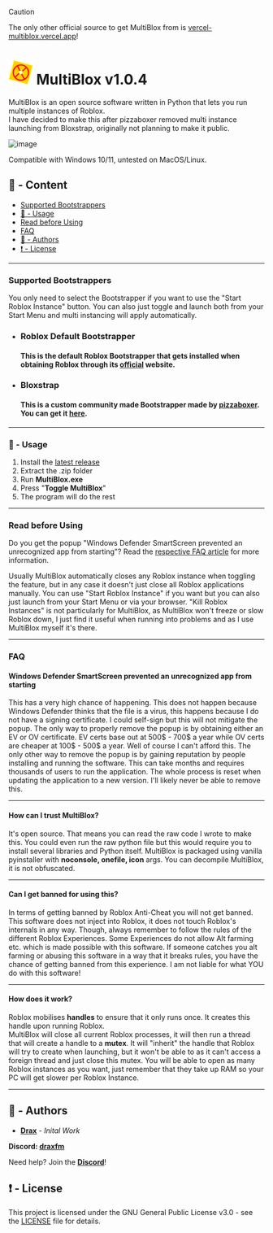 > [!CAUTION]
> The only other official source to get MultiBlox from is [vercel-multiblox.vercel.app](https://vercel-multiblox.vercel.app)!

# <img src="https://github.com/DraxFM/MultiBlox/raw/main/md/icon.png" width="48"/> MultiBlox v1.0.4

MultiBlox is an open source software written in Python that lets you run multiple instances of Roblox.  
I have decided to make this after pizzaboxer removed multi instance launching from Bloxstrap, originally not planning to make it public.  

![image](https://github.com/user-attachments/assets/c73d44db-a74d-4fb0-8e6c-4d7d9e3bc01e)


Compatible with Windows 10/11, untested on MacOS/Linux.

## :large_blue_circle: - Content
- [Supported Bootstrappers](#bootstrapper)
- [:toolbox: - Usage](#usage)
- [Read before Using](#usage2)
- [FAQ](#faq)
- [:wave: - Authors](#authors)
- [:exclamation: - License](#license)

---

### <a id="bootstrapper"></a> Supported Bootstrappers
You only need to select the Bootstrapper if you want to use the "Start Roblox Instance" button. You can also just toggle and launch both from your Start Menu and multi instancing will apply automatically.
- ### Roblox Default Bootstrapper
  #### This is the default Roblox Bootstrapper that gets installed when obtaining Roblox through its [official](https://www.roblox.com/download) website.
- ### Bloxstrap
  #### This is a custom community made Bootstrapper made by [pizzaboxer](https://www.github.com/pizzaboxer). You can get it [here](https://bloxstraplabs.com).

---

### <a id="usage"></a> :toolbox: - Usage

1. Install the [latest release](https://github.com/DraxFM/MultiBlox/releases/latest)
2. Extract the .zip folder
3. Run **MultiBlox.exe**
4. Press "**Toggle MultiBlox**"
5. The program will do the rest

---

### <a id="usage2"></a> Read before Using

Do you get the popup "Windows Defender SmartScreen prevented an unrecognized app from starting"? Read the [respective FAQ article](#faq) for more information.

Usually MultiBlox automatically closes any Roblox instance when toggling the feature, but in any case it doesn't just close all Roblox applications manually.
You can use "Start Roblox Instance" if you want but you can also just launch from your Start Menu or via your browser.
"Kill Roblox Instances" is not particularly for MultiBlox, as MultiBlox won't freeze or slow Roblox down, I just find it useful when running into problems and as I use MultiBlox myself it's there.

---

### <a id="faq"></a> FAQ
#### Windows Defender SmartScreen prevented an unrecognized app from starting
This has a very high chance of happening. This does not happen because Windows Defender thinks that the file is a virus, this happens because I do not have a signing certificate. I could self-sign but this will not mitigate the popup. The only way to properly remove the popup is by obtaining either an EV or OV certificate. EV certs base out at 500$ - 700$ a year while OV certs are cheaper at 100$ - 500$ a year. Well of course I can't afford this. The only other way to remove the popup is by gaining reputation by people installing and running the software. This can take months and requires thousands of users to run the application. The whole process is reset when updating the application to a new version. I'll likely never be able to remove this.

---

#### How can I trust MultiBlox?
It's open source. That means you can read the raw code I wrote to make this. You could even run the raw python file but this would require you to install several libraries and Python itself. MultiBlox is packaged using vanilla pyinstaller with **noconsole, onefile, icon** args. You can decompile MultiBlox, it is not obfuscated.

---

#### Can I get banned for using this?
In terms of getting banned by Roblox Anti-Cheat you will not get banned. This software does not inject into Roblox, it does not touch Roblox's internals in any way. Though, always remember to follow the rules of the different Roblox Experiences. Some Experiences do not allow Alt farming etc. which is made possible with this software. If someone catches you alt farming or abusing this software in a way that it breaks rules, you have the chance of getting banned from this experience. I am not liable for what YOU do with this software!

---

#### How does it work?  
Roblox mobilises **handles** to ensure that it only runs once. It creates this handle upon running Roblox.  
MultiBlox will close all current Roblox processes, it will then run a thread that will create a handle to a **mutex**. It will "inherit" the handle that Roblox will try to create when launching, but it won't be able to as it can't access a foreign thread and just     close this mutex. You will be able to open as many Roblox instances as you want, just remember that they take up RAM so your PC will get slower per Roblox Instance.

---


## <a id="authors"></a> :wave: - Authors

* [**Drax**](https://github.com/DraxFM) - *Inital Work*

**Discord: [draxfm](https://discord.com/users/654343206275907585)**

Need help? Join the [**Discord**](https://discord.gg/sEXECdC3Et)!

## <a id="license"></a> :exclamation: - License

This project is licensed under the GNU General Public License v3.0 - see the [LICENSE](LICENSE) file for details.
